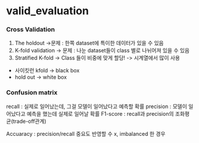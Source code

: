 # valid_evaluation

### Cross Validation
1) The holdout ->문제 : 한쪽 dataset에 특이한 데이터가 있을 수 있음
2) K-fold validation -> 문제 : 나눈 dataset들이 class 별로 나뉘어져 있을 수 있음
3) Stratified K-fold 
  -> Class 들이 비중에 맞게 할당!
  -> 시계열에서 많이 사용
           
- 사이킷런 kfold -> black box
- hold out -> white box 

### Confusion matrix
recall : 실제로 일어났는데, 그걸 모델이 일어났다고 예측할 확률
precision : 모델이 일어났다고 예측을 했는데 실제로 일어날 확률
F1-score : recall과 precision의 조화평균(trade-off관계)

Accuaracy : precision/recall 중요도 반영할 수 x, imbalanced 한 경우
